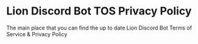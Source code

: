 # Lion Discord Bot TOS Privacy Policy
The main place that you can find the up to date Lion Discord Bot Terms of Service &amp; Privacy Policy
